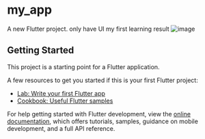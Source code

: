 # my_app

A new Flutter project.
only have UI 
my first learning result
![image](https://github.com/user-attachments/assets/276c7ab2-0d51-4587-a176-ddc8d8987854)


## Getting Started

This project is a starting point for a Flutter application.

A few resources to get you started if this is your first Flutter project:

- [Lab: Write your first Flutter app](https://docs.flutter.dev/get-started/codelab)
- [Cookbook: Useful Flutter samples](https://docs.flutter.dev/cookbook)

For help getting started with Flutter development, view the
[online documentation](https://docs.flutter.dev/), which offers tutorials,
samples, guidance on mobile development, and a full API reference.
